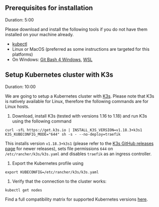 
## Prerequisites for installation
Duration: 5:00

Please download and install the following tools if you do not have them installed on your machine already.

- [kubectl](https://kubernetes.io/docs/tasks/tools/install-kubectl/)
- Linux or MacOS (preferred as some instructions are targeted for this platforms)
- On Windows: [Git Bash 4 Windows](https://gitforwindows.org/), [WSL](https://docs.microsoft.com/en-us/windows/wsl/install-win10)

## Setup Kubernetes cluster with K3s
Duration: 10:00

We are going to setup a Kubernetes cluster with [K3s](https://k3s.io). Please note that K3s is natively available for Linux, therefore the following commands are for Linux hosts.

1. Download, install K3s (tested with versions 1.16 to 1.18) and run K3s using the following command
  ```
  curl -sfL https://get.k3s.io | INSTALL_K3S_VERSION=v1.18.3+k3s1 K3S_KUBECONFIG_MODE="644" sh -s - --no-deploy=traefik
  ```
  This installs version `v1.18.3+k3s1` (please refer to the [K3s GitHub releases page](https://github.com/rancher/k3s/releases) for newer releases), sets file permissions `644` on `/etc/rancher/k3s/k3s.yaml` and disables `traefik` as an ingress controller.

1. Export the Kubernetes profile using
  ```
  export KUBECONFIG=/etc/rancher/k3s/k3s.yaml
  ```

1. Verify that the connection to the cluster works:
  ```
  kubectl get nodes   
  ```


Find a full compatibility matrix for supported Kubernetes versions [here](https://keptn.sh/docs/0.13.x/operate/k8s_support/).
